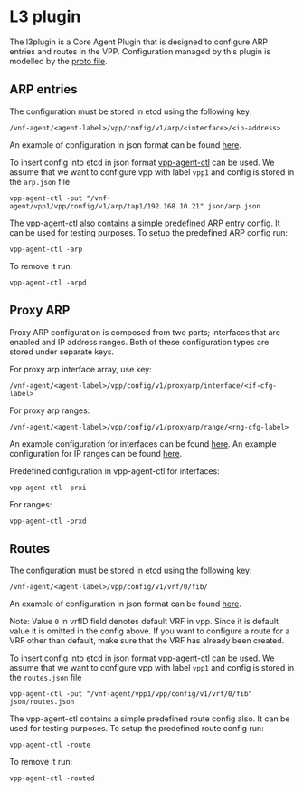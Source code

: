 # L3 plugin

The l3plugin is a Core Agent Plugin that is designed to configure ARP entries and routes in the VPP. 
Configuration managed by this plugin is modelled by the [proto file](../common/model/l3/l3.proto). 

## ARP entries

The configuration must be stored in etcd using the following key:

```
/vnf-agent/<agent-label>/vpp/config/v1/arp/<interface>/<ip-address>
```

An example of configuration in json format can be found [here](../../../cmd/vpp-agent-ctl/json/arp.json).

To insert config into etcd in json format [vpp-agent-ctl](../../../cmd/vpp-agent-ctl) 
can be used. We assume that we want to configure vpp with label `vpp1` and config is stored in
the `arp.json` file
```
vpp-agent-ctl -put "/vnf-agent/vpp1/vpp/config/v1/arp/tap1/192.168.10.21" json/arp.json
```

The vpp-agent-ctl also contains a simple predefined ARP entry config. It can be used for testing purposes.
To setup the predefined ARP config run:
```
vpp-agent-ctl -arp
```
To remove it run:
```
vpp-agent-ctl -arpd
```

## Proxy ARP

Proxy ARP configuration is composed from two parts; interfaces that are enabled and IP address ranges.
Both of these configuration types are stored under separate keys.

For proxy arp interface array, use key:

```
/vnf-agent/<agent-label>/vpp/config/v1/proxyarp/interface/<if-cfg-label>
```

For proxy arp ranges:

```
/vnf-agent/<agent-label>/vpp/config/v1/proxyarp/range/<rng-cfg-label>
```

An example configuration for interfaces can be found [here](../../../cmd/vpp-agent-ctl/json/proxy-arp-interface.json).
An example configuration for IP ranges can be found [here](../../../cmd/vpp-agent-ctl/json/proxy-arp-ranges.json).

Predefined configuration in vpp-agent-ctl for interfaces:

```
vpp-agent-ctl -prxi
```

For ranges:

```
vpp-agent-ctl -prxd
```

## Routes

The configuration must be stored in etcd using the following key:

```
/vnf-agent/<agent-label>/vpp/config/v1/vrf/0/fib/
```

An example of configuration in json format can be found [here](../../../cmd/vpp-agent-ctl/json/routes.json).

Note: Value `0` in vrfID field denotes default VRF in vpp. Since it is default value it is omitted in the config above.
 If you want to configure a route for a VRF other than default, make sure that the VRF has already been created.

To insert config into etcd in json format [vpp-agent-ctl](../../../cmd/vpp-agent-ctl) can be used.
We assume that we want to configure vpp with label `vpp1` and config is stored in the `routes.json` file
```
vpp-agent-ctl -put "/vnf-agent/vpp1/vpp/config/v1/vrf/0/fib" json/routes.json
```

The vpp-agent-ctl contains a simple predefined route config also. It can be used for testing purposes.
To setup the predefined route config run:
```
vpp-agent-ctl -route
```
To remove it run:
```
vpp-agent-ctl -routed
```
